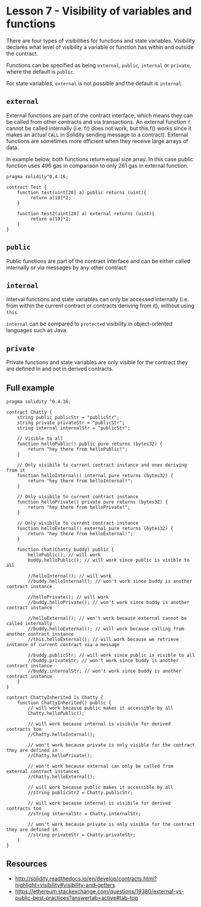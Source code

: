 # Lesson 7 - Visibility of variables and functions

There are four types of visibilities for functions and state variables. Visibility declares what level of visibility a variable or function has within and outside the contract.

Functions can be specified as being `external`, `public`, `internal` or `private`, where the default is `public`.

For state variables, `external` is not possible and the default is `internal`.

## `external`

External functions are part of the contract interface, which means they can be called from other contracts and via transactions. An external function `f` cannot be called internally (i.e. f() does not work, but this.f() works since it makes an actual `CALL` in Solidity sending message to a contract). External functions are sometimes more efficient when they receive large arrays of data.

In example below, both functions return equal size array. In this case public function uses 496 gas in comparison to only 261 gas in external function.

```
pragma solidity^0.4.16;

contract Test {
    function test(uint[20] a) public returns (uint){
         return a[10]*2;
    }

    function test2(uint[20] a) external returns (uint){
         return a[10]*2;
    }
}
```

## `public`

Public functions are part of the contract interface and can be either called internally or via messages by any other contract.

## `internal`

Interval functions and state variables can only be accessed internally (i.e. from within the current contract or contracts deriving from it), without using `this`. 

`internal` can be compared to `protected` visibility in object-oriented languages such as Java.

## `private`

Private functions and state variables are only visible for the contract they are defined in and not in derived contracts.

## Full example

```
pragma solidity ^0.4.16;

contract Chatty {
    string public publicStr = "publicStr";
    string private privateStr = "publicStr";
    string internal internalStr = "publicStr";
    
    // Visible to all
    function helloPublic() public pure returns (bytes32) {
        return "hey there from helloPublic!";
    }
    
    // Only visibile to current contract instance and ones deriving from it
    function helloInternal() internal pure returns (bytes32) {
        return "hey there from helloInternal!";
    }

    // Only visibile to current contract instance
    function helloPrivate() private pure returns (bytes32) {
        return "hey there from helloPrivate!";
    }
    
    // Only visibile to current contract instance
    function helloExternal() external pure returns (bytes32) {
        return "hey there from helloExternal!";
    }
    
    function chat(Chatty buddy) public {
        helloPublic(); // will work
        buddy.helloPublic(); // will work since public is visible to all
            
        //helloInternal(); // will work
        //buddy.helloInternal(); // won't work since buddy is another contract instance
        
        //helloPrivate(); // will work
        //buddy.helloPrivate(); // won't work since buddy is another contract instance
        
        //helloExternal(); // won't work because external cannot be called internally
        //buddy.helloExternal(); // will work because calling from another contract instance 
        //this.helloExternal(); // will work because we retrieve instance of current contract via a message
        
        //buddy.publicStr; // will work since public is visible to all
        //buddy.privateStr; // won't work since buddy is another contract instance
        //buddy.internalStr; // won't work since buddy is another contract instance
    }
}

contract ChattyInherited is Chatty {
    function ChattyInherited() public {
        // will work because public makes it accessible by all
        Chatty.helloPublic();
        
        // will work because internal is visibile for derived contracts too
        //Chatty.helloInternal();
        
        // won't work because private is only visible for the contract they are defined in
        //Chatty.helloPrivate();
        
        // won't work because external can only be called from external contract instances
        //Chatty.helloExternal();
        
        // will work because public makes it accessible by all
        //string publicStr2 = Chatty.publicStr;
        
        // will work because internal is visibile for derived contracts too
        //string internalStr = Chatty.internalStr;
        
        // won't work because private is only visible for the contract they are defined in
        //string privateStr = Chatty.privateStr;
    }
}
```

## Resources

- http://solidity.readthedocs.io/en/develop/contracts.html?highlight=visibility#visibility-and-getters
- https://ethereum.stackexchange.com/questions/19380/external-vs-public-best-practices?answertab=active#tab-top